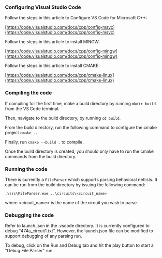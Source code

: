 ### Configuring Visual Studio Code

Follow the steps in this article to Configure VS Code for Microsoft C++:

[https://code.visualstudio.com/docs/cpp/config-msvc](https://code.visualstudio.com/docs/cpp/config-msvc)

Follow the steps in this article to install MINGW:

[https://code.visualstudio.com/docs/cpp/config-mingw](https://code.visualstudio.com/docs/cpp/config-mingw)

Follow the steps in this article to install CMAKE:

[https://code.visualstudio.com/docs/cpp/cmake-linux](https://code.visualstudio.com/docs/cpp/cmake-linux)

### Compiling the code

If compiling for the first time, make a build directory by running `mkdir build` from the VS Code terminal.

Then, navigate to the build directory, by running `cd build`.

From the build directory, run the following command to configure the cmake project `cmake ..`

Finally, run `cmake --build .` to compile.

Once the build directory is created, you should only have to run the cmake commands from the build directory.

### Running the code

There is currently a `FileParser` which supports parsing behavioral netlists. It can be run from the build directory by issuing the following command:

`.\src\FileParser.exe ..\circuits\<circuit_name>`

where <circuit_name> is the name of the circuit you wish to parse.

### Debugging the code

Refer to launch.json in the .vscode directory. It is currently configured to debug "474a_circuit1.txt". However, the launch.json file can be modified to support debugging of any parsing run.

To debug, click on the Run and Debug tab and hit the play button to start a "Debug File Parser" run.
